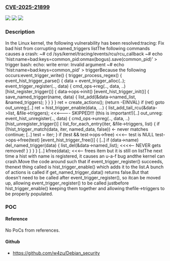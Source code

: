 ### [CVE-2025-21899](https://cve.mitre.org/cgi-bin/cvename.cgi?name=CVE-2025-21899)
![](https://img.shields.io/static/v1?label=Product&message=Linux&color=blue)
![](https://img.shields.io/static/v1?label=Version&message=067fe038e70f6e64960d26a79c4df5f1413d0f13%3C%205ae1b18f05ee2b849dc03b6c15d7da0c1c6efa77%20&color=brighgreen)
![](https://img.shields.io/static/v1?label=Vulnerability&message=n%2Fa&color=brighgreen)

### Description

In the Linux kernel, the following vulnerability has been resolved:tracing: Fix bad hist from corrupting named_triggers listThe following commands causes a crash: ~# cd /sys/kernel/tracing/events/rcu/rcu_callback ~# echo 'hist:name=bad:keys=common_pid:onmax(bogus).save(common_pid)' > trigger bash: echo: write error: Invalid argument ~# echo 'hist:name=bad:keys=common_pid' > triggerBecause the following occurs:event_trigger_write() {  trigger_process_regex() {    event_hist_trigger_parse() {      data = event_trigger_alloc(..);      event_trigger_register(.., data) {        cmd_ops->reg(.., data, ..) [hist_register_trigger()] {          data->ops->init() [event_hist_trigger_init()] {            save_named_trigger(name, data) {              list_add(&data->named_list, &named_triggers);            }          }        }      }      ret = create_actions(); (return -EINVAL)      if (ret)        goto out_unreg;[..]      ret = hist_trigger_enable(data, ...) {        list_add_tail_rcu(&data->list, &file->triggers); <<<---- SKIPPED!!! (this is important!)[..] out_unreg:      event_hist_unregister(.., data) {        cmd_ops->unreg(.., data, ..) [hist_unregister_trigger()] {          list_for_each_entry(iter, &file->triggers, list) {            if (!hist_trigger_match(data, iter, named_data, false))   <- never matches                continue;            [..]            test = iter;          }          if (test && test->ops->free) <<<-- test is NULL            test->ops->free(test) [event_hist_trigger_free()] {              [..]              if (data->name)                del_named_trigger(data) {                  list_del(&data->named_list);  <<<<-- NEVER gets removed!                }              }           }         }         [..]         kfree(data); <<<-- frees item but it is still on listThe next time a hist with name is registered, it causes an u-a-f bug andthe kernel can crash.Move the code around such that if event_trigger_register() succeeds, thenext thing called is hist_trigger_enable() which adds it to the list.A bunch of actions is called if get_named_trigger_data() returns false.But that doesn't need to be called after event_trigger_register(), so itcan be moved up, allowing event_trigger_register() to be called justbefore hist_trigger_enable() keeping them together and allowing thefile->triggers to be properly populated.

### POC

#### Reference
No PoCs from references.

#### Github
- https://github.com/w4zu/Debian_security

